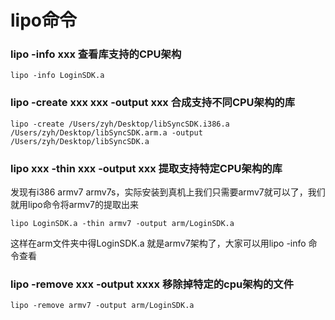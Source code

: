 # lipo命令



### lipo -info xxx 查看库支持的CPU架构

```
lipo -info LoginSDK.a
```



### lipo -create xxx xxx -output xxx 合成支持不同CPU架构的库

```
lipo -create /Users/zyh/Desktop/libSyncSDK.i386.a /Users/zyh/Desktop/libSyncSDK.arm.a -output /Users/zyh/Desktop/libSyncSDK.a
```



### lipo xxx -thin xxx -output xxx 提取支持特定CPU架构的库

发现有i386 armv7 armv7s，实际安装到真机上我们只需要armv7就可以了，我们就用lipo命令将armv7的提取出来

```
lipo LoginSDK.a -thin armv7 -output arm/LoginSDK.a
```

这样在arm文件夹中得LoginSDK.a 就是armv7架构了，大家可以用lipo -info 命令查看



### lipo -remove xxx -output xxxx 移除掉特定的cpu架构的文件

```
lipo -remove armv7 -output arm/LoginSDK.a
```

